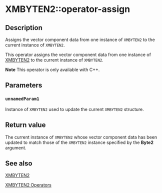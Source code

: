# XMBYTEN2::operator-assign

## Description

Assigns the vector component data from one instance of `XMBYTEN2` to the current instance of `XMBYTEN2`.

This operator assigns the vector component data from one instance of [XMBYTEN2](https://learn.microsoft.com/windows/win32/api/directxpackedvector/ns-directxpackedvector-xmbyten2) to the current instance of `XMBYTEN2`.

**Note** This operator is only available with C++.

## Parameters

### `unnamedParam1`

Instance of `XMBYTEN2` used to update the current `XMBYTEN2` structure.

## Return value

The current instance of `XMBYTEN2` whose vector component data has been updated to match those of the `XMBYTEN2` instance specified by the **Byte2** argument.

## See also

[XMBYTEN2](https://learn.microsoft.com/windows/win32/api/directxpackedvector/ns-directxpackedvector-xmbyten2)

[XMBYTEN2 Operators](https://msdn.microsoft.com/451a45f6-d77e-4860-84b1-362ea1f00578)